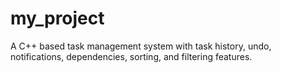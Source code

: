 # my_project
A C++ based task management system with task history, undo, notifications, dependencies, sorting, and filtering features.
